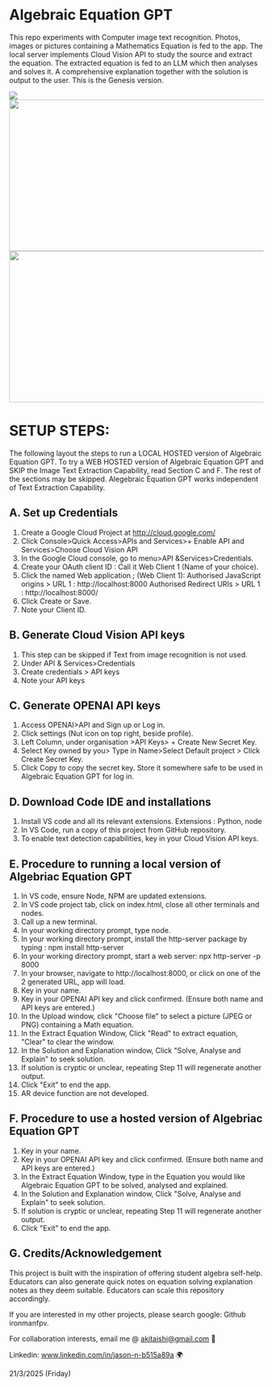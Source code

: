 # Algebraic Equation GPT

This repo experiments with Computer image text recognition.
Photos, images or pictures containing a Mathematics Equation is fed to the app.
The local server implements Cloud Vision API to study the source and extract the equation.
The extracted equation is fed to an LLM which then analyses and solves it.
A comprehensive explanation together with the solution is output to the user.
This is the Genesis version.

<img src= "https://github.com/ironmanfpv/https://github.com/ironmanfpv/Algebraic-Equation-GPT/blob/main/img/img%200.jpg">
<img src="https://github.com/ironmanfpv/https://github.com/ironmanfpv/Algebraic-Equation-GPT/blob/main/img/img%201.jpg" height="300" width="600">
<img src="https://github.com/ironmanfpv/https://github.com/ironmanfpv/Algebraic-Equation-GPT/blob/main/img/img%202.jpg" height="300" width="600">

# SETUP STEPS: # 
The following layout the steps to run a LOCAL HOSTED version of Algebraic Equation GPT.
To try a WEB HOSTED version of Algebraic Equation GPT and SKIP the Image Text Extraction Capability, read Section C and F. 
The rest of the sections may be skipped.
Alegebraic Equation GPT works independent of Text Extraction Capability.

## A. Set up Credentials ##

1.  Create a Google Cloud Project at http://cloud.google.com/
2.  Click Console>Quick Access>APIs and Services>+ Enable API and Services>Choose Cloud Vision API
3.  In the Google Cloud console, go to menu\>API &Services\>Credentials.
4.  Create your OAuth client ID : 
        Call it Web Client 1 (Name of your choice).
5.  Click the named Web application ; (Web Client 1):
        Authorised  JavaScript origins \> URL 1 : http://localhost:8000 
        Authorised  Redirect URIs \> URL 1 : http://localhost:8000/
6.  Click Create or Save.
7.  Note your Client ID.

## B. Generate Cloud Vision API keys ##

1.  This step can be skipped if Text from image recognition is not used.
2.  Under API & Services\>Credentials
3.  Create credentials \> API keys
4.  Note your API keys

## C. Generate OPENAI API keys ##

1.  Access OPENAI>API and Sign up or Log in.
2.  Click settings (Nut icon on top right, beside profile).
3.  Left Column, under organisation >API Keys> + Create New Secret Key.
4.  Select Key owned by you> Type in Name>Select Default project > Click Create Secret Key.
5.  Click Copy to copy the secret key. Store it somewhere safe to be used in Algebraic Equation GPT for log in.

## D. Download Code IDE and installations  ##

1.  Install VS code and all its relevant extensions. Extensions : Python, node
2.  In VS Code, run a copy of this project from GitHub repository.
3.  To enable text detection capabilities, key in your Cloud Vision API keys.

## E. Procedure to running a local version of Algebriac Equation GPT ##

1.  In VS code, ensure Node, NPM are updated extensions.
2.  In VS code project tab, click on index.html, close all other terminals and nodes.
2.  Call up a new terminal.
3.  In your working directory prompt, type node.
4.  In your working directory prompt, install the http-server package by typing : npm install http-server
5.  In your working directory prompt, start a web server: npx http-server -p 8000
6.  In your browser, navigate to http://localhost:8000, or click on one of the 2 generated URL, app will load.
7.  Key in your name.
8.  Key in your OPENAI API key and click confirmed. (Ensure both name and API keys are entered.)
9.  In the Upload window, click "Choose file" to select a picture (JPEG or PNG) containing a Math equation.
10. In the Extract Equation Window, Click "Read" to extract equation, "Clear" to clear the window. 
11. In the Solution and Explanation window, Click "Solve, Analyse and Explain" to seek solution.
12. If solution is cryptic or unclear, repeating Step 11 will regenerate another output.
13. Click "Exit" to end the app.
14. AR device function are not developed.

## F. Procedure to use a hosted version of Algebriac Equation GPT ##

1.  Key in your name.
2.  Key in your OPENAI API key and click confirmed. (Ensure both name and API keys are entered.)
3.  In the Extract Equation Window, type in the Equation you would like Algebraic Equation GPT to be solved, analysed and explained.
4.  In the Solution and Explanation window, Click "Solve, Analyse and Explain" to seek solution.
5.  If solution is cryptic or unclear, repeating Step 11 will regenerate another output.
6.  Click "Exit" to end the app.

## G. Credits/Acknowledgement ##

This project is built with the inspiration of offering student algebra self-help.
Educators can also generate quick notes on equation solving explanation notes as they deem suitable. 
Educators can scale this repository accordingly.

If you are interested in my other projects, please search google: Github ironmanfpv. 

For collaboration interests, email me @ akitaishi@gmail.com 👋

Linkedin: www.linkedin.com/in/jason-n-b515a89a  🌍

21/3/2025 (Friday)